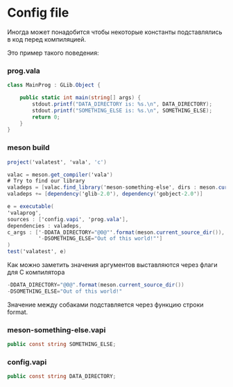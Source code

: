 # Config file

Иногда может понадобится чтобы некоторые константы подставлялись в код перед компиляцией. 

Это пример такого поведения:

### prog.vala

```csharp
class MainProg : GLib.Object {

    public static int main(string[] args) {
        stdout.printf("DATA_DIRECTORY is: %s.\n", DATA_DIRECTORY);
        stdout.printf("SOMETHING_ELSE is: %s.\n", SOMETHING_ELSE);
        return 0;
    }
}
```

### meson build

```csharp
project('valatest', 'vala', 'c')

valac = meson.get_compiler('vala')
# Try to find our library
valadeps = [valac.find_library('meson-something-else', dirs : meson.current_source_dir())]
valadeps += [dependency('glib-2.0'), dependency('gobject-2.0')]

e = executable(
'valaprog',
sources : ['config.vapi', 'prog.vala'],
dependencies : valadeps,
c_args : ['-DDATA_DIRECTORY="@0@"'.format(meson.current_source_dir()),
          '-DSOMETHING_ELSE="Out of this world!"']
)
test('valatest', e)
```

Как можно заметить значения аргументов выставляются через флаги для С компилятора 

```csharp
-DDATA_DIRECTORY="@0@".format(meson.current_source_dir())
-DSOMETHING_ELSE="Out of this world!"
```

Значение между собаками подставляется через функцию строки format.

### **meson-something-else.vapi** <a id="blob-path"></a>

```csharp
public const string SOMETHING_ELSE;
```

### **config.vapi** <a id="blob-path"></a>

```csharp
public const string DATA_DIRECTORY;
```


